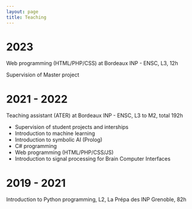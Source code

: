 ```yaml
---
layout: page
title: Teaching
---
```


# 2023

Web programming (HTML/PHP/CSS) at Bordeaux INP - ENSC, L3, 12h

Supervision of Master project 

# 2021 - 2022

Teaching assistant (ATER) at Bordeaux INP - ENSC, L3 to M2, total 192h
 - Supervision of student projects and interships
 - Introduction to machine learning
 - Introduction to symbolic AI (Prolog)
 - C# programming
 - Web programming (HTML/PHP/CSS/JS)
 - Introduction to signal processing for Brain Computer Interfaces

# 2019 - 2021

Introduction to Python programming, L2, La Prépa des INP Grenoble, 82h